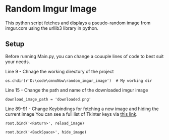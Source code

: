 
# Random Imgur Image

This python script fetches and displays a pseudo-random image from imgur.com using the urllib3 library in python.


## Setup

Before running Main.py, you can change a couuple lines of code to best suit your needs.

Line 9 - Chnage the working directory of the project
```
os.chdir(r'D:\code\cmnoNow\random_imgur_image')  # My working dir
```

Line 15 - Change the path and name of the downloaded imgur image
```
download_image_path = 'downloaded.png'
```

Line 89-91 - Change Keybindings for fetching a new image and hiding the current image
You can see a full list of Tkinter keys via [this link](https://anzeljg.github.io/rin2/book2/2405/docs/tkinter/key-names.html).
```
root.bind('<Return>', reload_image)

root.bind('<BackSpace>', hide_image)
```

    